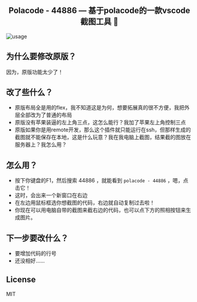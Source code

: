 <p>
  <h2 align="center">Polacode - 44886 — 基于polacode的一款vscode截图工具 📸</h2>
</p>

<!-- ![usage](https://github.com/octref/polacode/raw/master/demo/usage.gif) -->
![usage](./demo/usage.gif)

## 为什么要修改原版？

因为，原版功能太少了！

## 改了些什么？

- 原版布局全是用的flex，我不知道这是为何，想要拓展真的很不方便，我把外层全部改为了普通的布局
- 原版没有苹果装逼的左上角三点，这怎么能行？我加了苹果左上角控制三点
- 原版如果你是用remote开发，那么这个插件就只能运行在ssh，但那样生成的截图就不能保存在本地，这是什么玩意？我在我电脑上截图，结果截的图放在服务器上？我怎么用？

## 怎么用？
- 按下你键盘的F1，然后搜索 44886 ，就能看到 `polacode - 44886` ，嗯，点击它！ 
- 这时，会出来一个新窗口在右边
- 在左边用鼠标框选你想截图的代码，右边就自动复制过去啦！
- 你现在可以用电脑自带的截图来截右边的代码，也可以点下方的照相按钮来生成图片。

## 下一步要改什么？
- 要增加代码的行号
- 还没相好……


## License

MIT